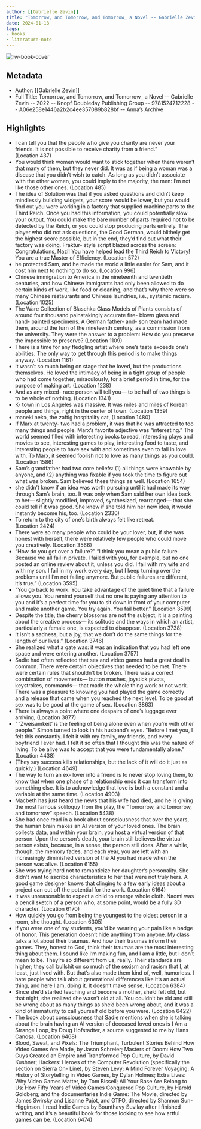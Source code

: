 ```yaml
---
author: [[Gabrielle Zevin]]
title: "Tomorrow, and Tomorrow, and Tomorrow_ a Novel -- Gabrielle Zevin -- 2022 -- Knopf Doubleday Publishing Group -- 9781524712228 -- A06e258e1446a2b2c4ee357089b828bf -- Anna’s Archive"
date: 2024-01-18
tags: 
- books
- literature-note
---
```

![rw-book-cover](https://readwise-assets.s3.amazonaws.com/static/images/default-book-icon-8.18caceaece2b.png)

## Metadata
- Author: [[Gabrielle Zevin]]
- Full Title: Tomorrow, and Tomorrow, and Tomorrow_ a Novel -- Gabrielle Zevin -- 2022 -- Knopf Doubleday Publishing Group -- 9781524712228 -- A06e258e1446a2b2c4ee357089b828bf -- Anna’s Archive

## Highlights
- I can tell you that the people who give you charity are never your friends. It is not possible to receive charity from a friend.” (Location 437)
- You would think women would want to stick together when there weren’t that many of them, but they never did. It was as if being a woman was a disease that you didn’t wish to catch. As long as you didn’t associate with the other women, you could imply to the majority, the men: I’m not like those other ones. (Location 485)
- The idea of Solution was that if you asked questions and didn’t keep mindlessly building widgets, your score would be lower, but you would find out you were working in a factory that supplied machine parts to the Third Reich. Once you had this information, you could potentially slow your output. You could make the bare number of parts required not to be detected by the Reich, or you could stop producing parts entirely. The player who did not ask questions, the Good German, would blithely get the highest score possible, but in the end, they’d find out what their factory was doing. Fraktur- style script blazed across the screen: Congratulations, Nazi! You have helped lead the Third Reich to Victory! You are a true Master of Efficiency. (Location 572)
- he protected Sam, and he made the world a little easier for Sam, and it cost him next to nothing to do so. (Location 996)
- Chinese immigration to America in the nineteenth and twentieth centuries, and how Chinese immigrants had only been allowed to do certain kinds of work, like food or cleaning, and that’s why there were so many Chinese restaurants and Chinese laundries, i.e., systemic racism. (Location 1025)
- The Ware Collection of Blaschka Glass Models of Plants consists of around four thousand painstakingly accurate fire- blown glass and hand- painted specimens. A German father- and- son team had made them, around the turn of the nineteenth century, as a commission from the university. They were the answer to a problem: How do you preserve the impossible to preserve? (Location 1109)
- There is a time for any fledgling artist where one’s taste exceeds one’s abilities. The only way to get through this period is to make things anyway. (Location 1161)
- It wasn’t so much being on stage that he loved, but the productions themselves. He loved the intimacy of being in a tight group of people who had come together, miraculously, for a brief period in time, for the purpose of making art. (Location 1238)
- And as any mixed- race person will tell you— to be half of two things is to be whole of nothing. (Location 1341)
- K- town in Los Angeles was massive. It was miles and miles of Korean people and things, right in the center of town. (Location 1359)
- maneki neko, the zaftig hospitality cat, (Location 1480)
- If Marx at twenty- two had a problem, it was that he was attracted to too many things and people. Marx’s favorite adjective was “interesting.” The world seemed filled with interesting books to read, interesting plays and movies to see, interesting games to play, interesting food to taste, and interesting people to have sex with and sometimes even to fall in love with. To Marx, it seemed foolish not to love as many things as you could. (Location 1586)
- Sam’s grandfather had two core beliefs: (1) all things were knowable by anyone, and (2) anything was fixable if you took the time to figure out what was broken. Sam believed these things as well. (Location 1654)
- she didn’t know if an idea was worth pursuing until it had made its way through Sam’s brain, too. It was only when Sam said her own idea back to her— slightly modified, improved, synthesized, rearranged— that she could tell if it was good. She knew if she told him her new idea, it would instantly become his, too. (Location 2330)
- To return to the city of one’s birth always felt like retreat. (Location 2424)
- There were so many people who could be your lover, but, if she was honest with herself, there were relatively few people who could move you creatively. (Location 3566)
- “How do you get over a failure?” “I think you mean a public failure. Because we all fail in private. I failed with you, for example, but no one posted an online review about it, unless you did. I fail with my wife and with my son. I fail in my work every day, but I keep turning over the problems until I’m not failing anymore. But public failures are different, it’s true.” (Location 3595)
- “You go back to work. You take advantage of the quiet time that a failure allows you. You remind yourself that no one is paying any attention to you and it’s a perfect time for you to sit down in front of your computer and make another game. You try again. You fail better.” (Location 3599)
- Despite the title, the cherry blossoms are not the subject; it is a painting about the creative process— its solitude and the ways in which an artist, particularly a female one, is expected to disappear. (Location 3738)
- It isn’t a sadness, but a joy, that we don’t do the same things for the length of our lives.” (Location 3746)
- She realized what a gate was: it was an indication that you had left one space and were entering another. (Location 3757)
- Sadie had often reflected that sex and video games had a great deal in common. There were certain objectives that needed to be met. There were certain rules that shouldn’t be broken. There was a correct combination of movements— button mashes, joystick pivots, keystrokes, commands— that made the whole thing work or not work. There was a pleasure to knowing you had played the game correctly and a release that came when you reached the next level. To be good at sex was to be good at the game of sex. (Location 3863)
- There is always a point where one despairs of one’s luggage ever arriving, (Location 3877)
- “ ‘Zweisamkeit’ is the feeling of being alone even when you’re with other people.” Simon turned to look in his husband’s eyes. “Before I met you, I felt this constantly. I felt it with my family, my friends, and every boyfriend I ever had. I felt it so often that I thought this was the nature of living. To be alive was to accept that you were fundamentally alone.” (Location 4438)
- (They say success kills relationships, but the lack of it will do it just as quickly.) (Location 4649)
- The way to turn an ex- lover into a friend is to never stop loving them, to know that when one phase of a relationship ends it can transform into something else. It is to acknowledge that love is both a constant and a variable at the same time. (Location 4903)
- Macbeth has just heard the news that his wife had died, and he is giving the most famous soliloquy from the play, the “Tomorrow, and tomorrow, and tomorrow” speech. (Location 5438)
- She had once read in a book about consciousness that over the years, the human brain makes an AI version of your loved ones. The brain collects data, and within your brain, you host a virtual version of that person. Upon the person’s death, your brain still believes the virtual person exists, because, in a sense, the person still does. After a while, though, the memory fades, and each year, you are left with an increasingly diminished version of the AI you had made when the person was alive. (Location 6155)
- She was trying hard not to romanticize her daughter’s personality. She didn’t want to ascribe characteristics to her that were not truly hers. A good game designer knows that clinging to a few early ideas about a project can cut off the potential for the work. (Location 6164)
- It was unreasonable to expect a child to emerge whole cloth. Naomi was a pencil sketch of a person who, at some point, would be a fully 3D character. (Location 6170)
- How quickly you go from being the youngest to the oldest person in a room, she thought. (Location 6305)
- if you were one of my students, you’d be wearing your pain like a badge of honor. This generation doesn’t hide anything from anyone. My class talks a lot about their traumas. And how their traumas inform their games. They, honest to God, think their traumas are the most interesting thing about them. I sound like I’m making fun, and I am a little, but I don’t mean to be. They’re so different from us, really. Their standards are higher; they call bullshit on so much of the sexism and racism that I, at least, just lived with. But that’s also made them kind of, well, humorless. I hate people who talk about generational differences like it’s an actual thing, and here I am, doing it. It doesn’t make sense. (Location 6384)
- Since she’d started teaching and become a mother, she’d felt old, but that night, she realized she wasn’t old at all. You couldn’t be old and still be wrong about as many things as she’d been wrong about, and it was a kind of immaturity to call yourself old before you were. (Location 6422)
- The book about consciousness that Sadie mentions when she is talking about the brain having an AI version of deceased loved ones is I Am a Strange Loop, by Doug Hofstadter, a source suggested to me by Hans Canosa. (Location 6468)
- Blood, Sweat, and Pixels: The Triumphant, Turbulent Stories Behind How Video Games Are Made, by Jason Schreier; Masters of Doom: How Two Guys Created an Empire and Transformed Pop Culture, by David Kushner; Hackers: Heroes of the Computer Revolution (specifically the section on Sierra On- Line), by Steven Levy; A Mind Forever Voyaging: A History of Storytelling in Video Games, by Dylan Holmes; Extra Lives: Why Video Games Matter, by Tom Bissell; All Your Base Are Belong to Us: How Fifty Years of Video Games Conquered Pop Culture, by Harold Goldberg; and the documentaries Indie Game: The Movie, directed by James Swirsky and Lisanne Pajot, and GTFO, directed by Shannon Sun- Higginson. I read Indie Games by Bounthavy Suvilay after I finished writing, and it’s a beautiful book for those looking to see how artful games can be. (Location 6474)
